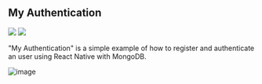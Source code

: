 <h2>My Authentication</h2>

<p>
  <img src="https://img.shields.io/badge/React_Native-20232A?style=for-the-badge&logo=react&logoColor=61DAFB"/>
  <img src="https://img.shields.io/badge/MongoDB-4EA94B?style=for-the-badge&logo=mongodb&logoColor=white"/>
</p>

"My Authentication" is a simple example of how to register and authenticate an user using React Native with MongoDB.

![image](https://github.com/gustavocoimbradev/my-authetication/assets/135629152/ab41902e-27a7-4979-adf4-a212e1012ce6)
